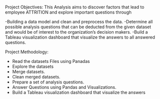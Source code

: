 

Project Objectives:
This Analysis aims to discover factors that lead to employee ATTRITION and explore important questions through
	
-Building a data model and clean and preprocess the data.
-Determine all possible analysis questions that can be deducted from the given dataset and would be of interest to the organization’s decision makers.
-Build a Tableau visualization dashboard that visualize the answers to all answered questions.
	
			
Project Methodology:

- Read the datasets Files using Panadas 
- Explore the datasets 
- Merge datasets.
- Clean merged datasets.
- Prepare a set of analysis questions.
- Answer Questions using Pandas and Visualizations.
- Build a Tableau visualization dashboard that visualize the answers
